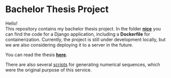# Bachelor Thesis Project

Hello!  
This repository contains my bachelor thesis project. In the folder **[nice](nice/)** you can find the code for a Django application, including a **Dockerfile** for containerization. Currently, the project is still under development locally, but we are also considering deploying it to a server in the future.

You can read the thesis **[here](Georgii_Kimberg_Bthesis.pdf)**.

There are also several [scripts](M2scripts.txt) for generating numerical sequences, which were the original purpose of this service.
